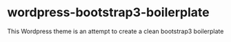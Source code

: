 wordpress-bootstrap3-boilerplate
================================

This Wordpress theme is an attempt to create a clean bootstrap3 boilerplate 

